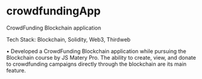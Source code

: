 # crowdfundingApp
 CrowdFunding Blockchain application
 
Tech Stack: Blockchain, Solidity, Web3, Thirdweb 

• Developed a CrowdFunding Blockchain application while pursuing the Blockchain course by JS Matery Pro. The ability to 
create, view, and donate to crowdfunding campaigns directly through the blockchain are its main feature.
